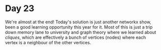 # Day 23

We're almost at the end! Today's solution is just another networkx show, been a good learning opportunity this year for it. Most of this is just a trip down memory lane to university and graph theory where we learned about _cliques_, which are effectively a bunch of vertices (nodes) where each vertex is a neighbour of the other vertices.
